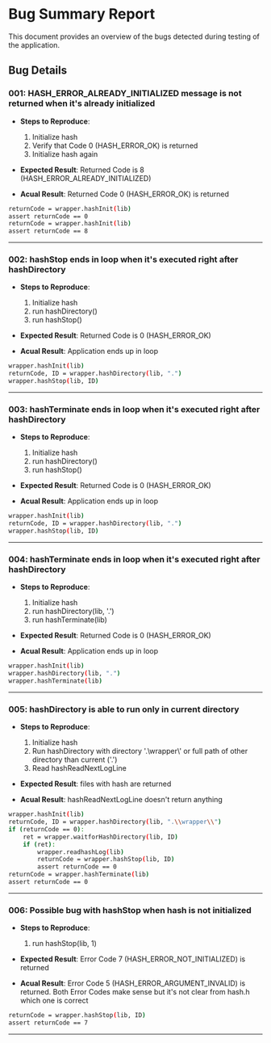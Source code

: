 # Bug Summary Report

This document provides an overview of the bugs detected during testing of the application. 

## Bug Details

### 001: HASH_ERROR_ALREADY_INITIALIZED message is not returned when it's already initialized
- **Steps to Reproduce**:
  1. Initialize hash
  2. Verify that Code 0 (HASH_ERROR_OK) is returned
  3. Initialize hash again
- **Expected Result**: Returned Code is 8 (HASH_ERROR_ALREADY_INITIALIZED)

- **Acual Result**: Returned Code 0 (HASH_ERROR_OK) is returned
```bash
returnCode = wrapper.hashInit(lib)
assert returnCode == 0
returnCode = wrapper.hashInit(lib)
assert returnCode == 8
```
---

### 002: hashStop ends in loop when it's executed right after hashDirectory
- **Steps to Reproduce**:
  1. Initialize hash
  2. run hashDirectory()
  3. run hashStop()
- **Expected Result**: Returned Code is 0 (HASH_ERROR_OK)

- **Acual Result**: Application ends up in loop
```bash
wrapper.hashInit(lib)
returnCode, ID = wrapper.hashDirectory(lib, ".")
wrapper.hashStop(lib, ID)
```
---

### 003: hashTerminate ends in loop when it's executed right after hashDirectory
- **Steps to Reproduce**:
  1. Initialize hash
  2. run hashDirectory()
  3. run hashStop()
- **Expected Result**: Returned Code is 0 (HASH_ERROR_OK)

- **Acual Result**: Application ends up in loop
```bash
wrapper.hashInit(lib)
returnCode, ID = wrapper.hashDirectory(lib, ".")
wrapper.hashStop(lib, ID)
```
---

### 004: hashTerminate ends in loop when it's executed right after hashDirectory
- **Steps to Reproduce**:
  1. Initialize hash
  2. run hashDirectory(lib, '.')
  3. run hashTerminate(lib)
- **Expected Result**: Returned Code is 0 (HASH_ERROR_OK)

- **Acual Result**: Application ends up in loop
```bash
wrapper.hashInit(lib)
wrapper.hashDirectory(lib, ".")
wrapper.hashTerminate(lib)
```
---

### 005: hashDirectory is able to run only in current directory
- **Steps to Reproduce**:
  1. Initialize hash
  2. Run hashDirectory with directory '.\\wrapper\\' or full path of other directory than current ('.')
  3. Read hashReadNextLogLine
- **Expected Result**: files with hash are returned

- **Acual Result**: hashReadNextLogLine doesn't return anything
```bash
wrapper.hashInit(lib)
returnCode, ID = wrapper.hashDirectory(lib, ".\\wrapper\\")
if (returnCode == 0):
    ret = wrapper.waitforHashDirectory(lib, ID)
    if (ret):
        wrapper.readhashLog(lib)
        returnCode = wrapper.hashStop(lib, ID)
        assert returnCode == 0
returnCode = wrapper.hashTerminate(lib)
assert returnCode == 0
```
---

### 006: Possible bug with hashStop when hash is not initialized
- **Steps to Reproduce**:
  1. run hashStop(lib, 1)
- **Expected Result**: Error Code 7 (HASH_ERROR_NOT_INITIALIZED) is returned

- **Acual Result**: Error Code 5 (HASH_ERROR_ARGUMENT_INVALID) is returned. Both Error Codes make sense but it's not clear from hash.h which one is correct
```bash
returnCode = wrapper.hashStop(lib, ID)
assert returnCode == 7
```
---

